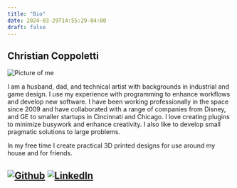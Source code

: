 ```yaml
---
title: "Bio"
date: 2024-03-29T14:55:29-04:00
draft: false
---
```

## Christian Coppoletti

![Picture of me](/images/bio.jpg)

I am a husband, dad, and technical artist with backgrounds in  industrial and game design. I use my experience with programming to enhance workflows and develop new software. I have been working professionally in the space since 2009 and have collaborated with a range of companies from Disney, and GE to smaller startups in Cincinnati and Chicago. I love creating plugins to minimize busywork and enhance creativity. I also like to develop small pragmatic solutions to large problems.

In my free time I create practical 3D printed designs for use around my house and for friends.

## [![Github](/svgs/github_logo.svg 'Github')](https://github.com/fusobotic) [![LinkedIn](/svgs/linkedin_logo.svg 'LinkedIn')](https://www.linkedin.com/in/christiancoppoletti/)